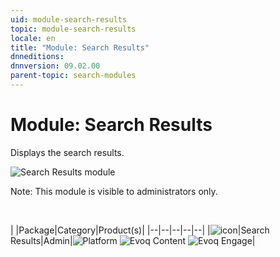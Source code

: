 ```yaml
---
uid: module-search-results
topic: module-search-results
locale: en
title: "Module: Search Results"
dnneditions: 
dnnversion: 09.02.00
parent-topic: search-modules
---
```


# Module: Search Results

Displays the search results.

  

![Search Results module](/images/scr-module-SearchResults.png)

  

Note: This module is visible to administrators only.

 

|  |Package|Category|Product(s)|
|--|--|--|--|--|
|![icon](/images/ico-module-searchresults.png)|Search Results|Admin|![Platform](/images/ico-dnn-platform.png) ![Evoq Content](/images/ico-evoq-content.png) ![Evoq Engage](/images/ico-evoq-engage.png)|